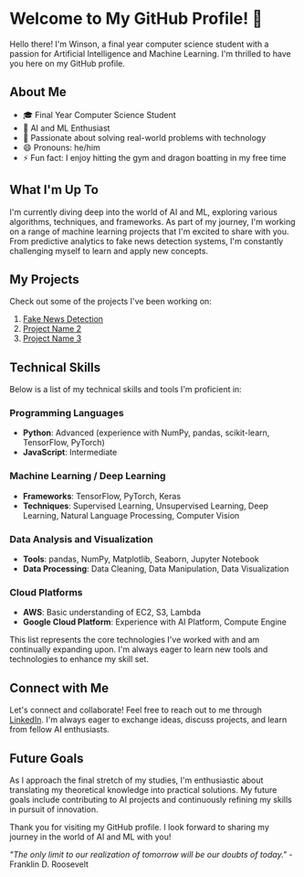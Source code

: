 # Welcome to My GitHub Profile! 👋

Hello there! I'm Winson, a final year computer science student with a passion for Artificial Intelligence and Machine Learning. I'm thrilled to have you here on my GitHub profile.

## About Me

- 🎓 Final Year Computer Science Student
- 🤖 AI and ML Enthusiast
- 🌟 Passionate about solving real-world problems with technology
- 😄 Pronouns: he/him
- ⚡ Fun fact: I enjoy hitting the gym and dragon boatting in my free time

## What I'm Up To

I'm currently diving deep into the world of AI and ML, exploring various algorithms, techniques, and frameworks. As part of my journey, I'm working on a range of machine learning projects that I'm excited to share with you. From predictive analytics to fake news detection systems, I'm constantly challenging myself to learn and apply new concepts.

## My Projects

Check out some of the projects I've been working on:

1. [Fake News Detection](link-to-project-3)
2. [Project Name 2](link-to-project-2)
3. [Project Name 3](link-to-project-3)

## Technical Skills

Below is a list of my technical skills and tools I'm proficient in:

### Programming Languages
- **Python**: Advanced (experience with NumPy, pandas, scikit-learn, TensorFlow, PyTorch)
- **JavaScript**: Intermediate

### Machine Learning / Deep Learning
- **Frameworks**: TensorFlow, PyTorch, Keras
- **Techniques**: Supervised Learning, Unsupervised Learning, Deep Learning, Natural Language Processing, Computer Vision

### Data Analysis and Visualization
- **Tools**: pandas, NumPy, Matplotlib, Seaborn, Jupyter Notebook
- **Data Processing**: Data Cleaning, Data Manipulation, Data Visualization

### Cloud Platforms
- **AWS**: Basic understanding of EC2, S3, Lambda
- **Google Cloud Platform**: Experience with AI Platform, Compute Engine

This list represents the core technologies I've worked with and am continually expanding upon. I'm always eager to learn new tools and technologies to enhance my skill set.

## Connect with Me

Let's connect and collaborate! Feel free to reach out to me through [LinkedIn](https://www.linkedin.com/in/winsoncwx). I'm always eager to exchange ideas, discuss projects, and learn from fellow AI enthusiasts.

## Future Goals

As I approach the final stretch of my studies, I'm enthusiastic about translating my theoretical knowledge into practical solutions. My future goals include contributing to AI projects and continuously refining my skills in pursuit of innovation.

Thank you for visiting my GitHub profile. I look forward to sharing my journey in the world of AI and ML with you!

_"The only limit to our realization of tomorrow will be our doubts of today."_ - Franklin D. Roosevelt
